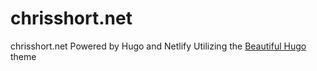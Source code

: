 # chrisshort.net
chrisshort.net Powered by Hugo and Netlify
Utilizing the [Beautiful Hugo](https://github.com/halogenica/beautifulhugo) theme
